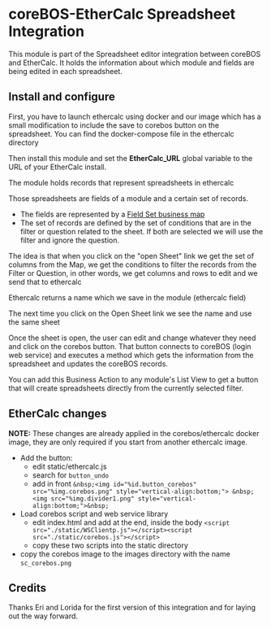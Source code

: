 # coreBOS-EtherCalc Spreadsheet Integration

This module is part of the Spreadsheet editor integration between coreBOS and EtherCalc. It holds the information about which module and fields are being edited in each spreadsheet.

## Install and configure

First, you have to launch ethercalc using docker and our image which has a small modification to include the save to corebos button on the spreadsheet. You can find the docker-compose file in the ethercalc directory

Then install this module and set the **EtherCalc_URL** global variable to the URL of your EtherCalc install.

The module holds records that represent spreadsheets in ethercalc

Those spreadsheets are fields of a module and a certain set of records.

- The fields are represented by a [Field Set business map](https://corebos.com/documentation/doku.php?id=en:adminmanual:businessmappings:field_set)
- The set of records are defined by the set of conditions that are in the filter or question related to the sheet. If both are selected we will use the filter and ignore the question.

The idea is that when you click on the "open Sheet" link we get the set of columns from the Map, we get the conditions to filter the records from the Filter or Question, in other words, we get columns and rows to edit and we send that to ethercalc

Ethercalc returns a name which we save in the module (ethercalc field)

The next time you click on the Open Sheet link we see the name and use the same sheet

Once the sheet is open, the user can edit and change whatever they need and click on the corebos button. That button connects to coreBOS (login web service) and executes a method which gets the information from the spreadsheet and updates the coreBOS records.

You can add this Business Action to any module's List View to get a button that will create spreadsheets directly from the currently selected filter.

## EtherCalc changes

**NOTE:** These changes are already applied in the corebos/ethercalc docker image, they are only required if you start from another ethercalc image.

- Add the button:
  - edit static/ethercalc.js
  - search for `button_undo`
  - add in front `&nbsp;<img id="%id.button_corebos" src="%img.corebos.png" style="vertical-align:bottom;"> &nbsp;<img src="%img.divider1.png" style="vertical-align:bottom;">&nbsp;`
- Load corebos script and web service library
  - edit index.html and add at the end, inside the body `<script src="./static/WSClientp.js"></script><script src="./static/corebos.js"></script>`
  - copy these two scripts into the static directory
- copy the corebos image to the images directory with the name `sc_corebos.png`

## Credits

Thanks Eri and Lorida for the first version of this integration and for laying out the way forward.
